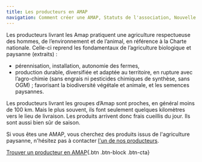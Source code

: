 ```yaml
---
title: Les producteurs en AMAP
navigation: Comment créer une AMAP, Statuts de l'association, Nouvelle charte des AMAP, Les producteurs en AMAP
---
```


Les producteurs livrant les Amap pratiquent une agriculture respectueuse des hommes, de l’environnement et de l’animal, en référence à la Charte nationale. Celle-ci reprend les  fondamentaux de l’agriculture biologique et paysanne (extraits) : 

 - pérennisation, installation, autonomie des fermes, 
 - production durable, diversifiée et adaptée au territoire, en rupture avec l’agro-chimie (sans engrais 
ni pesticides chimiques de synthèse, sans OGM) ; favorisant la biodiversité végétale et animale, et les semences paysannes.

Les producteurs livrant les groupes d’Amap sont proches, en général moins de 100 km. Mais le plus souvent, ils font seulement quelques kilomètres vers le lieu de livraison. Les produits arrivent donc frais cueillis du jour. Ils sont aussi bien sûr de saison. 

Si vous êtes une AMAP, vous cherchez des produits issus de l'agriculture paysanne, n'hésitez pas à contacter [l'un de nos producteurs](producteurs#map).

[Trouver un producteur en AMAP](producteurs#map){.btn .btn-block .btn-cta}
